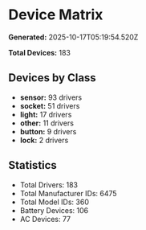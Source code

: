 # Device Matrix

**Generated:** 2025-10-17T05:19:54.520Z

**Total Devices:** 183

## Devices by Class

- **sensor:** 93 drivers
- **socket:** 51 drivers
- **light:** 17 drivers
- **other:** 11 drivers
- **button:** 9 drivers
- **lock:** 2 drivers

## Statistics

- Total Drivers: 183
- Total Manufacturer IDs: 6475
- Total Model IDs: 360
- Battery Devices: 106
- AC Devices: 77
